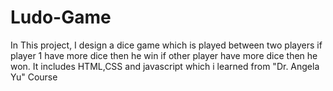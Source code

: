 # Ludo-Game
In This project, I design a dice game which is played between two players if player 1 have more dice then he win if other player have more dice then he won. It includes HTML,CSS and javascript which i learned from "Dr. Angela Yu" Course 